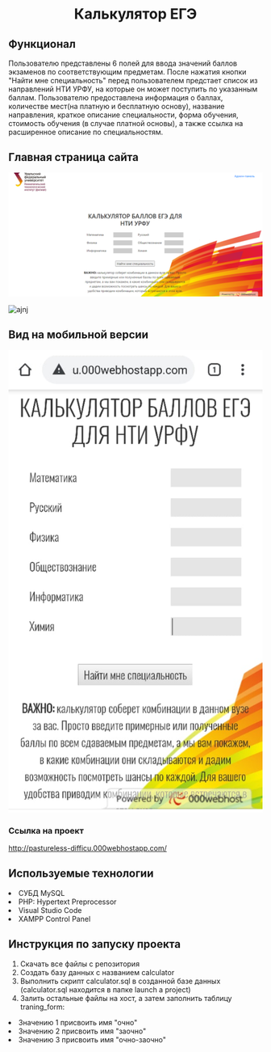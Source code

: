 <h1 align="center">Калькулятор ЕГЭ</h1>

## Функционал
Пользователю представлены 6 полей для ввода значений баллов экзаменов по соответствующим предметам. После нажатия кнопки "Найти мне специальность" перед пользователем предстает список из направлений НТИ УРФУ, на которые он может поступить по указанным баллам. Пользователю предоставлена информация о баллах, количестве мест(на платную и бесплатную основу), название направления, краткое описание специальности, форма обучения, стоимость обучения (в случае платной основы), а также ссылка на расширенное описание по специальностям.

## Главная страница сайта
![Image alt](https://github.com/Weenty/yut/blob/main/images/image.png)

![ajnj](https://user-images.githubusercontent.com/73786123/122639315-8ff8dd00-d112-11eb-92c9-eb3dc0bd7864.png)

## Вид на мобильной версии
![Image alt](https://github.com/Weenty/yut/blob/main/images/image2.jpg)

### Ссылка на проект
http://pastureless-difficu.000webhostapp.com/

## Используемые технологии
<li> СУБД MySQL
<li> PHP: Hypertext Preprocessor
<li> Visual Studio Code
<li> XAMPP Control Panel

## Инструкция по запуску проекта
1) Скачать все файлы с репозитория
2) Создать базу данных с названием calculator
3) Выполнить скрипт calculator.sql в созданной базе данных (calculator.sql находится в папке launch a project)
4) Залить остальные файлы на хост, а затем заполнить таблицу traning_form:
<li> Значению 1 присвоить имя "очно"
<li> Значению 2 присвоить имя "заочно"
<li> Значению 3 присвоить имя "очно-заочно"

